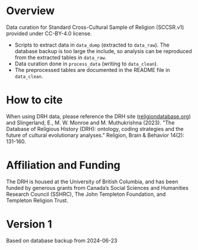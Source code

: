 # Overview
Data curation for Standard Cross-Cultural Sample of Religion (SCCSR.v1) provided under CC-BY-4.0 license. 

* Scripts to extract data in `data_dump` (extracted to `data_raw`). The database backup is too large the include, so analysis can be reproduced from the extracted tables in `data_raw`. 
* Data curation done in `process_data` (writing to `data_clean`). 
* The preprocessed tables are documented in the README file in `data_clean`. 

# How to cite
When using DRH data, please reference the DRH site ([religiondatabase.org](https://religiondatabase.org)) and Slingerland, E., M. W. Monroe and M. Muthukrishna (2023). "The Database of Religious History (DRH): ontology, coding strategies and the future of cultural evolutionary analyses." Religion, Brain & Behavior 14(2): 131-160.

# Affiliation and Funding
The DRH is housed at the University of British Columbia, and has been funded by generous grants from Canada’s Social Sciences and Humanities Research Council (SSHRC), The John Templeton Foundation, and Templeton Religion Trust.

# Version 1
Based on database backup from 2024-06-23